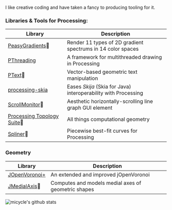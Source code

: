 I like creative coding and have taken a fancy to producing tooling for it.

### Libraries & Tools for Processing:

| Library  | Description |
| ------------- | ------------- |
| [PeasyGradients](https://github.com/micycle1/PeasyGradients)🚧 | Render 11 types of 2D gradient spectrums in 14 color spaces |
| [PThreading](https://github.com/micycle1/PThreading)  | A framework for multithreaded drawing in Processing  |
| [PText](https://github.com/micycle1/PText)🚧  | Vector-based geometric text manipulation |
| [processing-skia](https://github.com/micycle1/processing-skia)  | Eases *Skija* (Skia for Java) interoperability with Processing |
| [ScrollMonitor](https://github.com/micycle1/ScrollMonitor)🚧  | Aesthetic horizontally-scrolling line graph GUI element |
| [Processing Topology Suite](https://github.com/micycle1/PTS)🚧  | All things computational geometry |
| [Spliner](https://github.com/micycle1/Spliner)🚧  | Piecewise best-fit curves for Processing  |

### Geometry

| Library  | Description |
| ------------- | ------------- |
| [JOpenVoronoi+](https://github.com/micycle1/jOpenVoronoi) | An extended and improved jOpenVoronoi |
| [JMedialAxis](https://github.com/micycle1/JMedialAxis)🚧  | Computes and models medial axes of geometric shapes|


![micycle's github stats](https://github-readme-stats.vercel.app/api?username=micycle1&show_icons=true)
